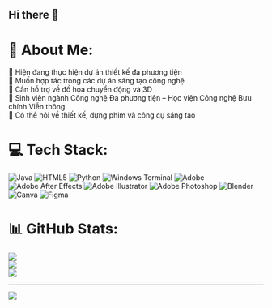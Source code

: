 ## Hi there 👋
# 💫 About Me:
🔭 Hiện đang thực hiện dự án thiết kế đa phương tiện<br>🤝 Muốn hợp tác trong các dự án sáng tạo công nghệ<br>🫱 Cần hỗ trợ về đồ họa chuyển động và 3D<br>🌱 Sinh viên ngành Công nghệ Đa phương tiện – Học viện Công nghệ Bưu chính Viễn thông<br>💬 Có thể hỏi về thiết kế, dựng phim và công cụ sáng tạo


# 💻 Tech Stack:
![Java](https://img.shields.io/badge/java-%23ED8B00.svg?style=for-the-badge&logo=openjdk&logoColor=white) ![HTML5](https://img.shields.io/badge/html5-%23E34F26.svg?style=for-the-badge&logo=html5&logoColor=white) ![Python](https://img.shields.io/badge/python-3670A0?style=for-the-badge&logo=python&logoColor=ffdd54) ![Windows Terminal](https://img.shields.io/badge/Windows%20Terminal-%234D4D4D.svg?style=for-the-badge&logo=windows-terminal&logoColor=white) ![Adobe](https://img.shields.io/badge/adobe-%23FF0000.svg?style=for-the-badge&logo=adobe&logoColor=white) ![Adobe After Effects](https://img.shields.io/badge/Adobe%20After%20Effects-9999FF.svg?style=for-the-badge&logo=Adobe%20After%20Effects&logoColor=white) ![Adobe Illustrator](https://img.shields.io/badge/adobe%20illustrator-%23FF9A00.svg?style=for-the-badge&logo=adobe%20illustrator&logoColor=white) ![Adobe Photoshop](https://img.shields.io/badge/adobe%20photoshop-%2331A8FF.svg?style=for-the-badge&logo=adobe%20photoshop&logoColor=white) ![Blender](https://img.shields.io/badge/blender-%23F5792A.svg?style=for-the-badge&logo=blender&logoColor=white) ![Canva](https://img.shields.io/badge/Canva-%2300C4CC.svg?style=for-the-badge&logo=Canva&logoColor=white) ![Figma](https://img.shields.io/badge/figma-%23F24E1E.svg?style=for-the-badge&logo=figma&logoColor=white)
# 📊 GitHub Stats:
![](https://github-readme-stats.vercel.app/api?username=VONGUYENHAGIANG&theme=darcula&hide_border=false&include_all_commits=true&count_private=true)<br/>
![](https://nirzak-streak-stats.vercel.app/?user=VONGUYENHAGIANG&theme=darcula&hide_border=false)<br/>
![](https://github-readme-stats.vercel.app/api/top-langs/?username=VONGUYENHAGIANG&theme=darcula&hide_border=false&include_all_commits=true&count_private=true&layout=compact)

---
[![](https://visitcount.itsvg.in/api?id=VONGUYENHAGIANG&icon=0&color=9)](https://visitcount.itsvg.in)

<!-- Proudly created with GPRM ( https://gprm.itsvg.in ) -->

<!--
**VONGUYENHAGIANG/VONGUYENHAGIANG** is a ✨ _special_ ✨ repository because its `README.md` (this file) appears on your GitHub profile.

Here are some ideas to get you started:

- 🔭 I’m currently working on ...
- 🌱 I’m currently learning ...
- 👯 I’m looking to collaborate on ...
- 🤔 I’m looking for help with ...
- 💬 Ask me about ...
- 📫 How to reach me: ...
- 😄 Pronouns: ...
- ⚡ Fun fact: ...
-->
